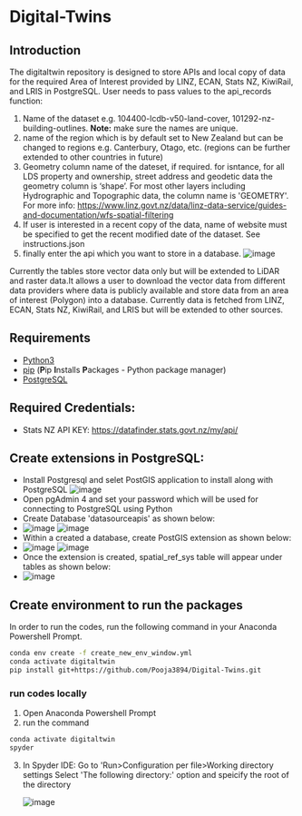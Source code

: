# Digital-Twins

## Introduction

The digitaltwin repository is designed to store APIs and local copy of data for the required Area of Interest provided by LINZ, ECAN, Stats NZ, KiwiRail, and LRIS in PostgreSQL.
User needs to pass values to the api_records function: 
1. Name of the dataset e.g. 104400-lcdb-v50-land-cover, 101292-nz-building-outlines. **Note:** make sure the names are unique.
2. name of the region which is by default set to New Zealand but can be changed to regions e.g. Canterbury, Otago, etc. (regions can be further extended to other countries in future)
3. Geometry column name of the dateset, if required. for isntance, for all LDS property and ownership, street address and geodetic data the geometry column is ‘shape’. For most other layers including Hydrographic and Topographic data, the column name is 'GEOMETRY'. For more info: https://www.linz.govt.nz/data/linz-data-service/guides-and-documentation/wfs-spatial-filtering 
4. If user is interested in a recent copy of the data, name of website must be specified to get the recent modified date of the dataset. See instructions.json
5. finally enter the api which you want to store in a database.
![image](https://user-images.githubusercontent.com/86580534/133012962-86d117f9-7ee7-4701-9497-c50484d5cdc7.png)

Currently the tables store vector data only but will be extended to LiDAR and raster data.It allows a user to download the vector data from different data providers where data is publicly available and store data from an area of interest (Polygon) into a database. Currently data is fetched from LINZ, ECAN, Stats NZ, KiwiRail, and LRIS but will be extended to other sources.

## Requirements
* [Python3](https://www.python.org/downloads/)
* [pip](https://pypi.org/project/pip/) (**P**ip **I**nstalls **P**ackages - Python package manager)
* [PostgreSQL](https://www.postgresql.org/download/) 

## Required Credentials:
* Stats NZ API KEY: https://datafinder.stats.govt.nz/my/api/

## Create extensions in PostgreSQL:
* Install Postgresql and selet PostGIS application to install along with PostgreSQL 
![image](https://user-images.githubusercontent.com/86580534/133153382-3a5c1069-2e65-4938-933f-5c305515fc58.png)
* Open pgAdmin 4 and set your password which will be used for connecting to PostgreSQL using Python
* Create Database 'datasourceapis' as shown below:
* ![image](https://user-images.githubusercontent.com/86580534/133153639-3b21aec0-1eb3-45de-8f73-b5caa5b102ee.png)          ![image](https://user-images.githubusercontent.com/86580534/133153696-fc992bbb-2de4-443a-beaa-a92a5c176bc1.png)
* Within a created a database, create PostGIS extension as shown below:
* ![image](https://user-images.githubusercontent.com/86580534/133153968-0d65230f-2b5d-4686-b115-2c354f66f04e.png)          ![image](https://user-images.githubusercontent.com/86580534/133154073-4e1702f8-866c-45a3-a8aa-4c1a505cf9b4.png)
* Once the extension is created, spatial_ref_sys table will appear under tables as shown below:
* ![image](https://user-images.githubusercontent.com/86580534/133154207-a8e5c181-7a8d-4a4a-81ce-aeae930e9593.png)

## Create environment to run the packages

In order to run the codes, run the following command in your Anaconda Powershell Prompt. 

```bash
conda env create -f create_new_env_window.yml
conda activate digitaltwin
pip install git+https://github.com/Pooja3894/Digital-Twins.git
```
### run codes locally

1. Open Anaconda Powershell Prompt
2. run the command 
```bash 
conda activate digitaltwin
spyder
```
3. In Spyder IDE: Go to 'Run>Configuration per file>Working directory settings
   Select 'The following directory:' option and speicify the root of the directory 
   
   ![image](https://user-images.githubusercontent.com/86580534/133013167-c7e4541a-5723-4a76-9344-25f9f835b986.png)

